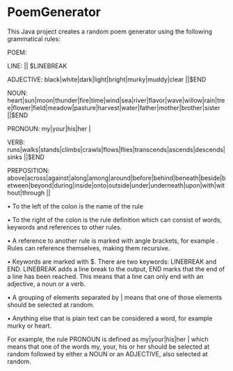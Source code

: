 # PoemGenerator

This Java project creates a random poem generator using the following grammatical rules:

POEM: <LINE> <LINE> <LINE> <LINE> <LINE>

LINE: <NOUN>|<PREPOSITION>|<PRONOUN> $LINEBREAK

ADJECTIVE: black|white|dark|light|bright|murky|muddy|clear <NOUN>|<ADJECTIVE>|$END

NOUN: heart|sun|moon|thunder|fire|time|wind|sea|river|flavor|wave|willow|rain|tree|flower|field|meadow|pasture|harvest|water|father|mother|brother|sister <VERB>|<PREPOSITION>|$END

PRONOUN: my|your|his|her <NOUN>|<ADJECTIVE>

VERB: runs|walks|stands|climbs|crawls|flows|flies|transcends|ascends|descends|sinks <PREPOSITION>|<PRONOUN>|$END

PREPOSITION: above|across|against|along|among|around|before|behind|beneath|beside|between|beyond|during|inside|onto|outside|under|underneath|upon|with|without|through <NOUN>|<PRONOUN>|<ADJECTIVE>


•	To the left of the colon is the name of the rule

•	To the right of the colon is the rule definition which can consist of words, keywords and references to other rules.

•	A reference to another rule is marked with angle brackets, for example <NOUN>. Rules can reference themselves, making them recursive.

•	Keywords are marked with $. There are two keywords: LINEBREAK and END. LINEBREAK adds a line break to the output, END marks that the end of a line has been reached. This means that a line can only end with an adjective, a noun or a verb.

•	A grouping of elements separated by | means that one of those elements should be selected at random.

•	Anything else that is plain text can be considered a word, for example  murky or  heart.

For example, the rule PRONOUN is defined as my|your|his|her <NOUN>|<ADJECTIVE> which means that one of the words my, your, his or her should be selected at random followed by either a NOUN or an ADJECTIVE, also selected at random.

